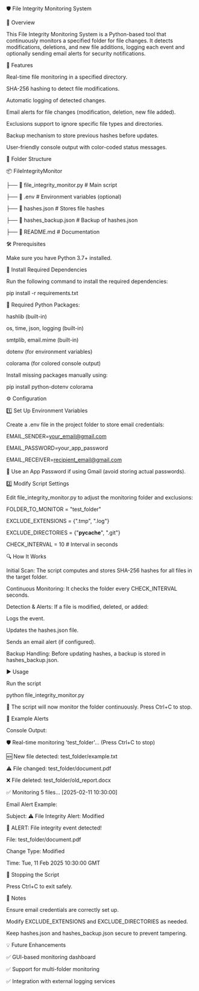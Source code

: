 🛡️ File Integrity Monitoring System

📌 Overview

This File Integrity Monitoring System is a Python-based tool that continuously monitors a specified folder for file changes. It detects modifications, deletions, and new file additions, logging each event and optionally sending email alerts for security notifications.

🚀 Features

Real-time file monitoring in a specified directory.

SHA-256 hashing to detect file modifications.

Automatic logging of detected changes.

Email alerts for file changes (modification, deletion, new file added).

Exclusions support to ignore specific file types and directories.

Backup mechanism to store previous hashes before updates.

User-friendly console output with color-coded status messages.

📂 Folder Structure

📦 FileIntegrityMonitor

 ├── 📜 file_integrity_monitor.py  # Main script
 
 ├── 📜 .env                        # Environment variables (optional)
 
 ├── 📜 hashes.json                 # Stores file hashes
 
 ├── 📜 hashes_backup.json          # Backup of hashes.json
 
 ├── 📜 README.md                   # Documentation

🛠️ Prerequisites

Make sure you have Python 3.7+ installed.

🔹 Install Required Dependencies

Run the following command to install the required dependencies:

pip install -r requirements.txt

🔹 Required Python Packages:

hashlib (built-in)

os, time, json, logging (built-in)

smtplib, email.mime (built-in)

dotenv (for environment variables)

colorama (for colored console output)

Install missing packages manually using:

pip install python-dotenv colorama

⚙️ Configuration

1️⃣ Set Up Environment Variables

Create a .env file in the project folder to store email credentials:

EMAIL_SENDER=your_email@gmail.com

EMAIL_PASSWORD=your_app_password

EMAIL_RECEIVER=recipient_email@gmail.com

📌 Use an App Password if using Gmail (avoid storing actual passwords).

2️⃣ Modify Script Settings

Edit file_integrity_monitor.py to adjust the monitoring folder and exclusions:

FOLDER_TO_MONITOR = "test_folder"

EXCLUDE_EXTENSIONS = {".tmp", ".log"}

EXCLUDE_DIRECTORIES = {"__pycache__", ".git"}

CHECK_INTERVAL = 10  # Interval in seconds

🔍 How It Works

Initial Scan: The script computes and stores SHA-256 hashes for all files in the target folder.

Continuous Monitoring: It checks the folder every CHECK_INTERVAL seconds.

Detection & Alerts: If a file is modified, deleted, or added:

Logs the event.

Updates the hashes.json file.

Sends an email alert (if configured).

Backup Handling: Before updating hashes, a backup is stored in hashes_backup.json.

▶️ Usage

Run the script

python file_integrity_monitor.py

👀 The script will now monitor the folder continuously. Press Ctrl+C to stop.

🔔 Example Alerts

Console Output:

🛡️ Real-time monitoring 'test_folder'... (Press Ctrl+C to stop)

🆕 New file detected: test_folder/example.txt


⚠️ File changed: test_folder/document.pdf

❌ File deleted: test_folder/old_report.docx

✅ Monitoring 5 files... [2025-02-11 10:30:00]

Email Alert Example:

Subject: ⚠️ File Integrity Alert: Modified

🚨 ALERT: File integrity event detected!

File: test_folder/document.pdf

Change Type: Modified

Time: Tue, 11 Feb 2025 10:30:00 GMT

🛑 Stopping the Script

Press Ctrl+C to exit safely.

📌 Notes

Ensure email credentials are correctly set up.

Modify EXCLUDE_EXTENSIONS and EXCLUDE_DIRECTORIES as needed.

Keep hashes.json and hashes_backup.json secure to prevent tampering.

💡 Future Enhancements

✅ GUI-based monitoring dashboard

✅ Support for multi-folder monitoring

✅ Integration with external logging services
